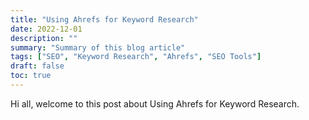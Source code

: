 ```yaml
---
title: "Using Ahrefs for Keyword Research"
date: 2022-12-01
description: ""
summary: "Summary of this blog article"
tags: ["SEO", "Keyword Research", "Ahrefs", "SEO Tools"]
draft: false
toc: true
---
```


Hi all, welcome to this post about Using Ahrefs for Keyword Research.

